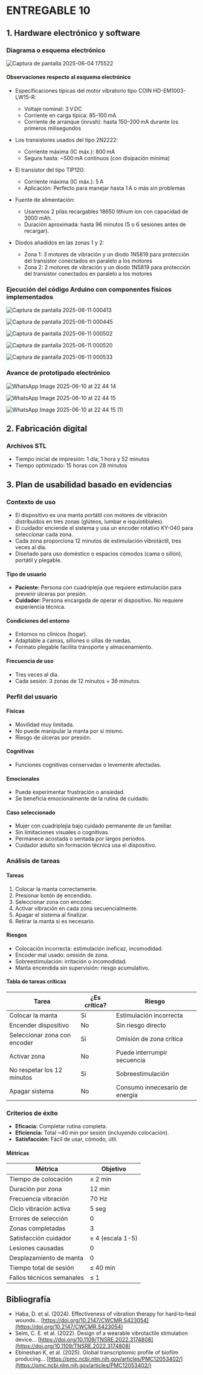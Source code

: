 
# ENTREGABLE 10

## 1. Hardware electrónico y software

### Diagrama o esquema electrónico

![Captura de pantalla 2025-06-04 175522](https://github.com/user-attachments/assets/623f20d1-ba62-4664-855d-977b31c38a09)


#### Observaciones respecto al esquema electrónico

- Especificaciones típicas del motor vibratorio tipo COIN HD-EM1003-LW15-R:
  - Voltaje nominal: 3 V DC
  - Corriente en carga típica: 85–100 mA
  - Corriente de arranque (inrush): hasta 150–200 mA durante los primeros milisegundos

- Los transistores usados del tipo 2N2222:
  - Corriente máxima (IC máx.): 800 mA
  - Segura hasta: ~500 mA continuos (con disipación mínima)

- El transistor del tipo TIP120:
  - Corriente máxima (IC máx.): 5 A
  - Aplicación: Perfecto para manejar hasta 1 A o más sin problemas

- Fuente de alimentación:
  - Usaremos 2 pilas recargables 18650 lithium ion con capacidad de 3000 mAh.
  - Duración aproximada: hasta 96 minutos (5 o 6 sesiones antes de recargar).

- Diodos añadidos en las zonas 1 y 2:
  - Zona 1: 3 motores de vibración y un diodo 1N5819 para protección del transistor conectados en paralelo a los motores
  - Zona 2: 2 motores de vibración y un diodo 1N5819 para protección del transistor conectados en paralelo a los motores

### Ejecución del código Arduino con componentes físicos implementados

![Captura de pantalla 2025-06-11 000413](https://github.com/user-attachments/assets/32eb50c5-3912-4950-9040-0dca9243c0b2)

![Captura de pantalla 2025-06-11 000445](https://github.com/user-attachments/assets/99133250-6f4c-4a2c-b9e7-335f2ab267c5)

![Captura de pantalla 2025-06-11 000502](https://github.com/user-attachments/assets/df1e92b2-4c59-4123-8ad9-9bdb59e2e53a)

![Captura de pantalla 2025-06-11 000520](https://github.com/user-attachments/assets/63eb05d3-24c3-46ca-adee-29dfb0e39e75)

![Captura de pantalla 2025-06-11 000533](https://github.com/user-attachments/assets/f3e0f772-2d7c-48dc-bc4d-86c5f30621b5)


### Avance de prototipado electrónico

![WhatsApp Image 2025-06-10 at 22 44 14](https://github.com/user-attachments/assets/f26b9128-06ca-4a88-bccf-a538cc6e0b4c)

![WhatsApp Image 2025-06-10 at 22 44 15](https://github.com/user-attachments/assets/d5a8da5f-22cf-4e82-94c1-8202cf52536c)

![WhatsApp Image 2025-06-10 at 22 44 15 (1)](https://github.com/user-attachments/assets/0f571917-e52a-4575-8e68-94952d6ada6b)


## 2. Fabricación digital

### Archivos STL

- Tiempo inicial de impresión: 1 día, 1 hora y 52 minutos
- Tiempo optimizado: 15 horas con 28 minutos

## 3. Plan de usabilidad basado en evidencias

### Contexto de uso

- El dispositivo es una manta portátil con motores de vibración distribuidos en tres zonas (glúteos, lumbar e isquiotibiales).
- El cuidador enciende el sistema y usa un encoder rotativo KY-040 para seleccionar cada zona.
- Cada zona proporciona 12 minutos de estimulación vibrotáctil, tres veces al día.
- Diseñado para uso doméstico o espacios cómodos (cama o sillón), portátil y plegable.

#### Tipo de usuario

- **Paciente:** Persona con cuadriplejia que requiere estimulación para prevenir úlceras por presión.
- **Cuidador:** Persona encargada de operar el dispositivo. No requiere experiencia técnica.

#### Condiciones del entorno

- Entornos no clínicos (hogar).
- Adaptable a camas, sillones o sillas de ruedas.
- Formato plegable facilita transporte y almacenamiento.

#### Frecuencia de uso

- Tres veces al día.
- Cada sesión: 3 zonas de 12 minutos = 36 minutos.

### Perfil del usuario

#### Físicas

- Movilidad muy limitada.
- No puede manipular la manta por sí mismo.
- Riesgo de úlceras por presión.

#### Cognitivas

- Funciones cognitivas conservadas o levemente afectadas.

#### Emocionales

- Puede experimentar frustración o ansiedad.
- Se beneficia emocionalmente de la rutina de cuidado.

#### Caso seleccionado

- Mujer con cuadriplejia bajo cuidado permanente de un familiar.
- Sin limitaciones visuales o cognitivas.
- Permanece acostada o sentada por largos periodos.
- Cuidador adulto sin formación técnica usa el dispositivo.

### Análisis de tareas

#### Tareas

1. Colocar la manta correctamente.
2. Presionar botón de encendido.
3. Seleccionar zona con encoder.
4. Activar vibración en cada zona secuencialmente.
5. Apagar el sistema al finalizar.
6. Retirar la manta si es necesario.

#### Riesgos

- Colocación incorrecta: estimulación ineficaz, incomodidad.
- Encoder mal usado: omisión de zona.
- Sobreestimulación: irritación o incomodidad.
- Manta encendida sin supervisión: riesgo acumulativo.

#### Tabla de tareas críticas

| Tarea | ¿Es crítica? | Riesgo |
| --- | --- | --- |
| Colocar la manta | Sí | Estimulación incorrecta |
| Encender dispositivo | No | Sin riesgo directo |
| Seleccionar zona con encoder | Sí | Omisión de zona crítica |
| Activar zona | No | Puede interrumpir secuencia |
| No respetar los 12 minutos | Sí | Sobreestimulación |
| Apagar sistema | No | Consumo innecesario de energía |

### Criterios de éxito

- **Eficacia:** Completar rutina completa.
- **Eficiencia:** Total ~40 min por sesión (incluyendo colocación).
- **Satisfacción:** Fácil de usar, cómodo, útil.

#### Métricas

| Métrica | Objetivo |
| --- | --- |
| Tiempo de colocación | ≤ 2 min |
| Duración por zona | 12 min |
| Frecuencia vibración | 70 Hz |
| Ciclo vibración activa | 5 seg |
| Errores de selección | 0 |
| Zonas completadas | 3 |
| Satisfacción cuidador | ≥ 4 (escala 1-5) |
| Lesiones causadas | 0 |
| Desplazamiento de manta | 0 |
| Tiempo total de sesión | ≤ 40 min |
| Fallos técnicos semanales | ≤ 1 |

## Bibliografía

- Haba, D. et al. (2024). Effectiveness of vibration therapy for hard‑to‑heal wounds... [https://doi.org/10.2147/CWCMR.S423054](https://doi.org/10.2147/CWCMR.S423054)
- Seim, C. E. et al. (2022). Design of a wearable vibrotactile stimulation device... [https://doi.org/10.1109/TNSRE.2022.3174808](https://doi.org/10.1109/TNSRE.2022.3174808)
- Ebineshan K, et al. (2025). Global transcriptomic profile of biofilm producing... [https://pmc.ncbi.nlm.nih.gov/articles/PMC12053402/](https://pmc.ncbi.nlm.nih.gov/articles/PMC12053402/)
